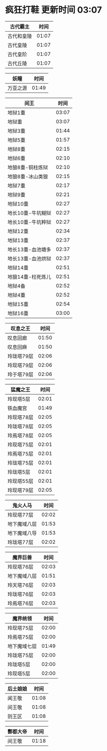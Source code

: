 # 疯狂打鞋 更新时间 03:07

| 古代霸主   | 时间    |
|--------|-------|
| 古代和皇陵 | 01:07 |
| 古代皇陵 | 01:07 |
| 古代皇阶 | 01:07 |
| 古代丘陵 | 01:07 |

| 妖瞳   | 时间    |
|--------|-------|
| 万亚之源 | 01:49 |

| 间王   | 时间    |
|--------|-------|
| 地狱1重 | 03:07 |
| 地狱重 | 03:07 |
| 地狱3重 | 01:44 |
| 地狱5重 | 01:57 |
| 地狱8重 | 02:15 |
| 地狱6重 | 02:10 |
| 地狼8重-铜柱炼狱 | 02:10 |
| 地狼8重-冰山类狼 | 02:15 |
| 地狱7重 | 02:17 |
| 地狱9重 | 02:21 |
| 地狱10重 | 02:27 |
| 地长10重-牛坑糊狱 | 02:27 |
| 地长10重-牛坑粹狱 | 02:27 |
| 地狱12重 | 02:34 |
| 地狱13重 | 02:37 |
| 地长13重-血池塘多 | 02:37 |
| 地长13重-血池烘狱 | 02:37 |
| 地狱14重 | 02:51 |
| 地狼14重-枉死炼儿 | 02:51 |
| 地狱4备 | 02:52 |
| 地狱4重 | 02:52 |
| 地狱15重 | 02:54 |
| 地狱16重 | 03:00 |

| 叹息之王   | 时间    |
|--------|-------|
| 叹息回廊 | 01:50 |
| 叹息回麻 | 01:50 |
| 玲珑塔79层 | 02:06 |
| 玲现塔79层 | 02:06 |
| 玲于塔79层 | 02:06 |

| 猛魔之王   | 时间    |
|--------|-------|
| 玲现塔5层 | 02:01 |
| 铁血魔宫 | 01:49 |
| 玲现塔78层 | 02:05 |
| 玲珑塔78层 | 02:05 |
| 玲焉塔78层 | 02:05 |
| 玲现塔75层 | 02:01 |
| 玲焉塔75层 | 02:01 |
| 玲珑塔75层 | 02:01 |
| 玲珑塔5层 | 02:01 |
| 玲现塔55层 | 02:01 |
| 玲现塔79层 | 02:05 |

| 鬼火人马   | 时间    |
|--------|-------|
| 玲现塔77层 | 02:02 |
| 地下魔域八层 | 01:53 |
| 地下魔域八导 | 01:53 |
| 玲珑塔77层 | 02:02 |

| 魔界巨兽   | 时间    |
|--------|-------|
| 玲现塔76层 | 02:03 |
| 地下魔域八层 | 01:51 |
| 玲天塔76层 | 02:03 |
| 玲珑塔76层 | 02:03 |
| 玲焉塔76层 | 02:03 |

| 魔界统领   | 时间    |
|--------|-------|
| 玲现塔75层 | 02:00 |
| 玲焉塔75层 | 02:00 |
| 地下魔域七层 | 01:49 |
| 玲珑塔75层 | 02:00 |
| 玲珑塔5层 | 02:00 |
| 玲现塔5层 | 02:00 |

| 后土娘娘   | 时间    |
|--------|-------|
| 闻王敬 | 01:08 |
| 间王敬 | 01:08 |
| 则王区 | 01:08 |

| 酆都大帝   | 时间    |
|--------|-------|
| 间王敬 | 01:18 |